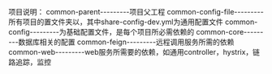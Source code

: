 项目说明：
common-parent---------项目父工程
common-config-file---------所有项目的置文件夹以，其中share-config-dev.yml为通用配置文件
common-config---------为基础配置文件，是每个项目所必需依赖的
common-core---------数据库相关的配置
common-feign---------远程调用服务所需的依赖
common-web---------web服务所需要的依赖，如通用controller，hystrix，链路追踪，监控